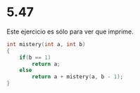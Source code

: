 # 5.47

Este ejercicio es sólo para ver que imprime.

```c
int mistery(int a, int b)
{
	if(b == 1)
		return a;
	else
		return a + mistery(a, b - 1);
}
```

